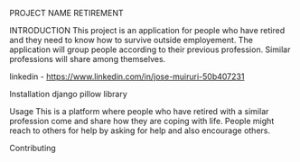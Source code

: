 PROJECT NAME
RETIREMENT

INTRODUCTION
This project is an application for people who have retired and they need to know how to survive outside employement.
The application will group people according to their previous profession.
Similar professions will share among themselves.

linkedin - https://www.linkedin.com/in/jose-muiruri-50b407231

Installation
django
pillow library

Usage
This is a platform where people who have retired with a similar profession come and share how they are coping with life. People might reach to others for help by asking for help and also encourage others.

Contributing
